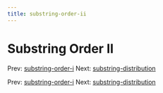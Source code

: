```yaml
---
title: substring-order-ii
---
```




# Substring Order II

Prev: [substring-order-i](substring-order-i.md)
Next:
[substring-distribution](substring-distribution.md)

Prev: [substring-order-i](substring-order-i.md)
Next:
[substring-distribution](substring-distribution.md)
